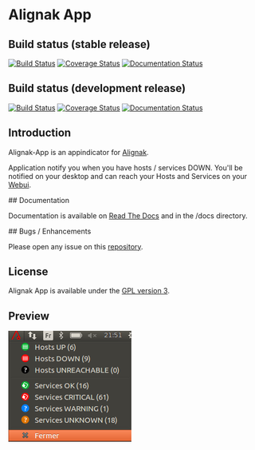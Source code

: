# Alignak App

## Build status (stable release)

[![Build Status](https://travis-ci.org/Alignak-monitoring-contrib/alignak-app.svg?branch=master)](https://travis-ci.org/Alignak-monitoring-contrib/alignak-app)
[![Coverage Status](https://coveralls.io/repos/github/Alignak-monitoring-contrib/alignak-app/badge.svg?branch=master)](https://coveralls.io/github/Alignak-monitoring-contrib/alignak-app?branch=master)
[![Documentation Status](https://readthedocs.org/projects/alignak-app/badge/?version=latest)](http://alignak-app.readthedocs.io/?badge=latest)

## Build status (development release)

[![Build Status](https://travis-ci.org/Alignak-monitoring-contrib/alignak-app.svg?branch=develop)](https://travis-ci.org/Alignak-monitoring-contrib/alignak-app)
[![Coverage Status](https://coveralls.io/repos/github/Alignak-monitoring-contrib/alignak-app/badge.svg?branch=develop)](https://coveralls.io/github/Alignak-monitoring-contrib/alignak-app?branch=develop)
[![Documentation Status](https://readthedocs.org/projects/alignak-app/badge/?version=develop)](http://alignak-app.readthedocs.io/?badge=develop)

## Introduction

Alignak-App is an appindicator for [Alignak](https://alignak-monitoring.github.io).

Application notify you when you have hosts / services DOWN. You'll be notified on your desktop and can reach your Hosts and Services on your [Webui](http://alignak-web-ui.readthedocs.io/en/latest/).

## Documentation

Documentation is available on [Read The Docs](http://alignak-app.readthedocs.io/en/develop/index.html) and in the /docs directory.

## Bugs / Enhancements

Please open any issue on this [repository](https://github.com/Alignak-monitoring-contrib/alignak-app/issues).

## License

Alignak App is available under the [GPL version 3](http://opensource.org/licenses/GPL-3.0).

## Preview

[![preview](https://raw.githubusercontent.com/Alignak-monitoring-contrib/alignak-app/develop/docs/image/preview.png)](https://raw.githubusercontent.com/Alignak-monitoring-contrib/alignak-app/develop/docs/image/preview.png)
